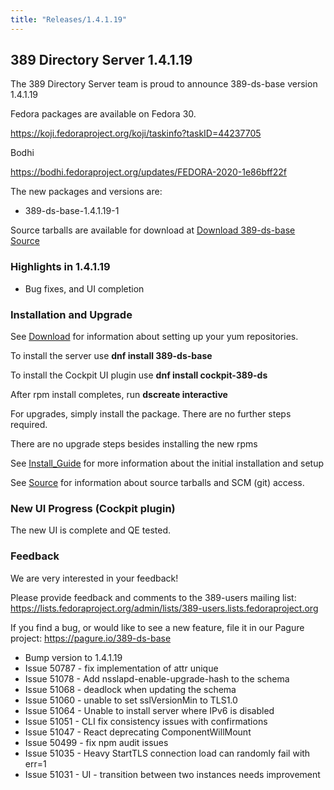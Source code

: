 ```yaml
---
title: "Releases/1.4.1.19"
---
```


389 Directory Server 1.4.1.19
-----------------------------

The 389 Directory Server team is proud to announce 389-ds-base version 1.4.1.19

Fedora packages are available on Fedora 30.

<https://koji.fedoraproject.org/koji/taskinfo?taskID=44237705>

Bodhi

<https://bodhi.fedoraproject.org/updates/FEDORA-2020-1e86bff22f>

The new packages and versions are:

- 389-ds-base-1.4.1.19-1

Source tarballs are available for download at [Download 389-ds-base Source](https://releases.pagure.org/389-ds-base/389-ds-base-1.4.1.19.tar.bz2)

### Highlights in 1.4.1.19

- Bug fixes, and UI completion

### Installation and Upgrade 

See [Download](../download.html) for information about setting up your yum repositories.

To install the server use **dnf install 389-ds-base**

To install the Cockpit UI plugin use **dnf install cockpit-389-ds**

After rpm install completes, run **dscreate interactive**

For upgrades, simply install the package.  There are no further steps required.

There are no upgrade steps besides installing the new rpms 

See [Install\_Guide](../howto/howto-install-389.html) for more information about the initial installation and setup

See [Source](../development/source.html) for information about source tarballs and SCM (git) access.

### New UI Progress (Cockpit plugin) 

The new UI is complete and QE tested.


### Feedback

We are very interested in your feedback!

Please provide feedback and comments to the 389-users mailing list: <https://lists.fedoraproject.org/admin/lists/389-users.lists.fedoraproject.org>

If you find a bug, or would like to see a new feature, file it in our Pagure project: <https://pagure.io/389-ds-base>

- Bump version to 1.4.1.19
- Issue 50787 - fix implementation of attr unique
- Issue 51078 - Add nsslapd-enable-upgrade-hash to the schema
- Issue 51068 - deadlock when updating the schema
- Issue 51060 - unable to set sslVersionMin to TLS1.0
- Issue 51064 - Unable to install server where IPv6 is disabled
- Issue 51051 - CLI fix consistency issues with confirmations
- Issue 51047 - React deprecating ComponentWillMount
- Issue 50499 - fix npm audit issues
- Issue 51035 - Heavy StartTLS connection load can randomly fail with err=1
- Issue 51031 - UI - transition between two instances needs improvement


